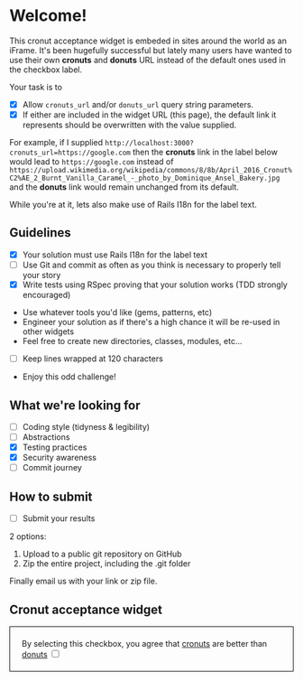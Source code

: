 # Welcome!

This cronut acceptance widget is embeded in sites around the world as an iFrame. It's been hugefully successful but lately many users have wanted to use their own **cronuts** and **donuts** URL instead of the default ones used in the checkbox label.

Your task is to 
- [x] Allow `cronuts_url` and/or `donuts_url` query string parameters.
- [x] If either are included in the widget URL (this page), the default link it represents should be overwritten with the value supplied.

For example, if I supplied `http://localhost:3000?cronuts_url=https://google.com` then the **cronuts** link in the label below would lead to `https://google.com` instead of `https://upload.wikimedia.org/wikipedia/commons/8/8b/April_2016_Cronut%C2%AE_2_Burnt_Vanilla_Caramel_-_photo_by_Dominique_Ansel_Bakery.jpg` and the **donuts** link would remain unchanged from its default.

While you're at it, lets also make use of Rails I18n for the label text.

## Guidelines

- [x] Your solution must use Rails I18n for the label text
- [ ] Use Git and commit as often as you think is necessary to properly tell your story
- [x] Write tests using RSpec proving that your solution works (TDD strongly encouraged)
* Use whatever tools you'd like (gems, patterns, etc)
* Engineer your solution as if there's a high chance it will be re-used in other widgets
* Feel free to create new directories, classes, modules, etc...
- [ ] Keep lines wrapped at 120 characters
* Enjoy this odd challenge!

## What we're looking for

- [ ] Coding style (tidyness & legibility)
- [ ] Abstractions
- [x] Testing practices
- [x] Security awareness
- [ ] Commit journey

## How to submit

- [ ] Submit your results

2 options:

1. Upload to a public git repository on GitHub
1. Zip the entire project, including the .git folder

Finally email us with your link or zip file.

## Cronut acceptance widget

<div style="border: 1px solid black; padding: 1.5em;">
  By selecting this checkbox, you agree that <a href="https://upload.wikimedia.org/wikipedia/commons/8/8b/April_2016_Cronut%C2%AE_2_Burnt_Vanilla_Caramel_-_photo_by_Dominique_Ansel_Bakery.jpg">cronuts</a> are better than <a href="https://upload.wikimedia.org/wikipedia/commons/thumb/a/a5/Glazed-Donut.jpg/250px-Glazed-Donut.jpg">donuts</a>
  <input type="checkbox">
</div>
